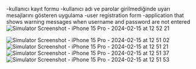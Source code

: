 -kullanıcı kayıt formu 
-kullanıcı adı ve parolar girilmediğinde uyarı mesajlarını gösteren uygulama
-user registration form 
-application that shows warning messages when username and password are not entered
![Simulator Screenshot - iPhone 15 Pro - 2024-02-15 at 12 52 21](https://github.com/omerseze/swift-learning-repository/assets/91909146/d62d128e-46df-4bf0-bab6-9e84f3aa7ee6)

![Simulator Screenshot - iPhone 15 Pro - 2024-02-15 at 12 51 02](https://github.com/omerseze/swift-learning-repository/assets/91909146/694e4ca4-458d-44f4-8b5a-2c48e578cfe6)
![Simulator Screenshot - iPhone 15 Pro - 2024-02-15 at 12 51 21](https://github.com/omerseze/swift-learning-repository/assets/91909146/c6a87c7b-7d58-4d21-bf92-559605951dcc)
![Simulator Screenshot - iPhone 15 Pro - 2024-02-15 at 12 51 37](https://github.com/omerseze/swift-learning-repository/assets/91909146/73baa4c0-130e-4702-be25-0f26f045ae5e)
![Simulator Screenshot - iPhone 15 Pro - 2024-02-15 at 12 51 53](https://github.com/omerseze/swift-learning-repository/assets/91909146/5046fd5f-62fe-4f0e-a778-c4e89f836a3b)
